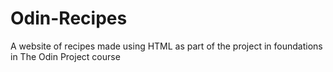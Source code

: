 # Odin-Recipes

A website of recipes made using HTML as part of the project in foundations in The Odin Project course